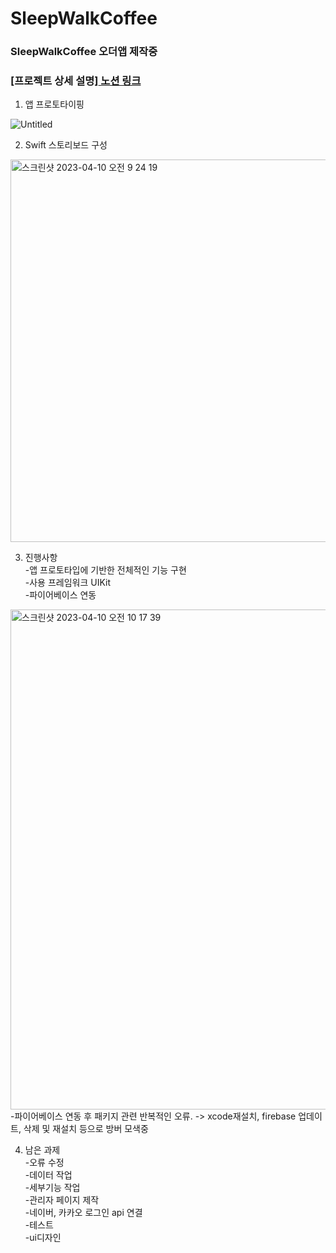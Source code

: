 # SleepWalkCoffee
### SleepWalkCoffee 오더앱 제작중
### [프로젝트 상세 설명][ 노션 링크 ](https://steep-jaw-d1c.notion.site/iOS-SleepWalkCoffee-App-b860ee4f947e40b1b5ec7ade914d933f)

1. 앱 프로토타이핑

![Untitled](https://user-images.githubusercontent.com/76980015/230806594-a509f3b0-566c-4466-893e-f6104ebbeb07.png)

2. Swift 스토리보드 구성
<img width="612" alt="스크린샷 2023-04-10 오전 9 24 19" src="https://user-images.githubusercontent.com/76980015/230806385-dbc4853d-5d82-4d8b-940c-6cf9d52c14cf.png">

3. 진행사항  
-앱 프로토타입에 기반한 전체적인 기능 구현  
-사용 프레임워크 UIKit  
-파이어베이스 연동  
<img width="800" alt="스크린샷 2023-04-10 오전 10 17 39" src="https://user-images.githubusercontent.com/76980015/230806783-6f42173d-537e-423b-bc2e-550be90932d5.png">  
-파이어베이스 연동 후 패키지 관련 반복적인 오류. -> xcode재설치, firebase 업데이트, 삭제 및 재설치 등으로 방버 모색중

4. 남은 과제  
-오류 수정  
-데이터 작업  
-세부기능 작업  
-관리자 페이지 제작  
-네이버, 카카오 로그인 api 연결  
-테스트  
-ui디자인  

